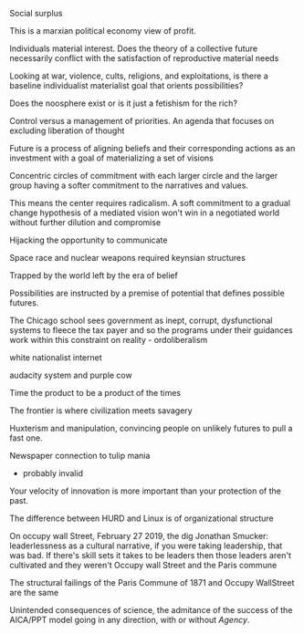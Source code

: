 Social surplus

This is a marxian political economy view of profit. 

Individuals material interest. Does the theory of a collective future necessarily conflict with the satisfaction of reproductive material needs

Looking at war, violence, cults, religions, and exploitations, is there a baseline individualist materialist goal that orients possibilities?

Does the noosphere exist or is it just a fetishism for the rich?

Control versus a management of priorities. An agenda that focuses on excluding liberation of thought

Future is a process of aligning beliefs and their corresponding actions as an investment with a goal of materializing a set of visions

Concentric circles of commitment with each larger circle and the larger group having a softer commitment to the narratives and values.

This means the center requires radicalism. A soft commitment to a gradual change hypothesis of a mediated vision won't win in a negotiated world without further dilution and compromise

Hijacking the opportunity to communicate

Space race and nuclear weapons required keynsian structures

Trapped by the world left by the era of belief

Possibilities are instructed by a premise of potential that defines possible futures.

The Chicago school sees government as inept, corrupt, dysfunctional systems to fleece the tax payer and so the programs under their guidances work within this constraint on reality - ordoliberalism

white nationalist internet

audacity system and purple cow

Time the product to be a product of the times

The frontier is where civilization meets savagery

Huxterism and manipulation, convincing people on unlikely futures to pull a fast one.

Newspaper connection to tulip mania
  - probably invalid

Your velocity of innovation is more important than your protection of the past.

The difference between HURD and Linux is of organizational structure

On occupy wall Street, February 27 2019, the dig
Jonathan Smucker: leaderlessness as a cultural narrative,  if you were taking leadership, that was bad. If there's skill sets it takes to be leaders then those leaders aren't cultivated and they weren't
Occupy wall Street and the Paris commune

The structural failings of the Paris Commune of 1871 and Occupy WallStreet are the same

Unintended consequences of science, the admitance of the success of the AICA/PPT model going in any direction, with or without *Agency*.
